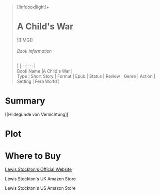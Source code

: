 > [!infobox|light]+  
> # A Child's War
> ![[IMG]]  
> ###### Book Information
>  |   |
> --|---|  
> Book Name |A Child's War |  
> Type | Short Story |
> Format | Epub | 
> Status | Review | 
> Genre | Action | 
> Setting | Fera World | 

# Summary
[[Hildegunde von Vernichtung]]
# Plot

# Where to Buy

[Lewis Stockton's Official Website](https://www.lewisstockton.com/store)

Lewis Stockton's UK Amazon Store

Lewis Stockton's US Amazon Store